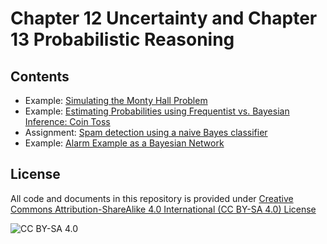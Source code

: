 # Chapter 12 Uncertainty and Chapter 13 Probabilistic Reasoning

## Contents

* Example: [Simulating the Monty Hall Problem](https://nbviewer.jupyter.org/github/mhahsler/CS7320-AI/blob/master/Uncertainty/Monty_Hall_problem.ipynb)
* Example: [Estimating Probabilities using Frequentist vs. Bayesian Inference: Coin Toss](https://nbviewer.jupyter.org/github/mhahsler/CS7320-AI/blob/master/Uncertainty/Frequentist_vs_Bayesian.ipynb)
* Assignment: [Spam detection using a naive Bayes classifier](https://nbviewer.jupyter.org/github/mhahsler/CS7320-AI/blob/master/Uncertainty/Naive_Bayes_classifier.ipynb)
* Example: [Alarm Example as a Bayesian Network](https://nbviewer.jupyter.org/github/mhahsler/CS7320-AI/blob/master/Uncertainty/Bayes_Network_Alarm.ipynb)

## License
All code and documents in this repository is provided under [Creative Commons Attribution-ShareAlike 4.0 International (CC BY-SA 4.0) License](https://creativecommons.org/licenses/by-sa/4.0/)

![CC BY-SA 4.0](https://licensebuttons.net/l/by-sa/3.0/88x31.png)

```python

```
